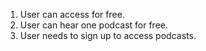 1. User can access for free.
1. User can hear one podcast for free.
1. User needs to sign up to access podcasts.
